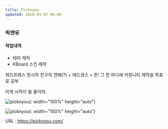 ```yaml
---
title: Picknyou
updated: 2020-03-07 00:00
---
```


### 픽앤유
  
#### 작업내역
- 테마 제작
- KBoard 스킨 제작
  
워드프레스 첫시작
친구의 연애(?) + 애드센스 = 돈!
그 한 마디에
커뮤니티 제작을 목표로 공부

이게 시작이 될 줄이야.
  
![picknyou](https://github.com/project0210/project0210.github.io/blob/master/_posts/picknyou/001.png?raw=true){: width="100%" height="auto"}
  
![picknyou](https://github.com/project0210/project0210.github.io/blob/master/_posts/picknyou/002.png?raw=true){: width="100%" height="auto"}
  
URL : https://picknyou.com/